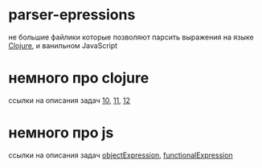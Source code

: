 # parser-epressions
не большие файлики которые позволяют парсить выражения на языке [Clojure](https://en.wikipedia.org/wiki/Clojure "ссылка на вики"), и ванильном JavaScript

# немного про clojure
ссылки на описания задач [10](https://www.kgeorgiy.info/courses/paradigms/lectures/clojure-world.html), [11](https://www.kgeorgiy.info/courses/paradigms/lectures/clojure-objects.html), [12](https://www.kgeorgiy.info/courses/paradigms/lectures/clojure-parsing.html)

# немного про js
ссылки на описания задач [objectExpression](https://www.kgeorgiy.info/courses/paradigms/lectures/jsobjects.html), [functionalExpression](https://www.kgeorgiy.info/courses/paradigms/lectures/jsfunctions.html)
